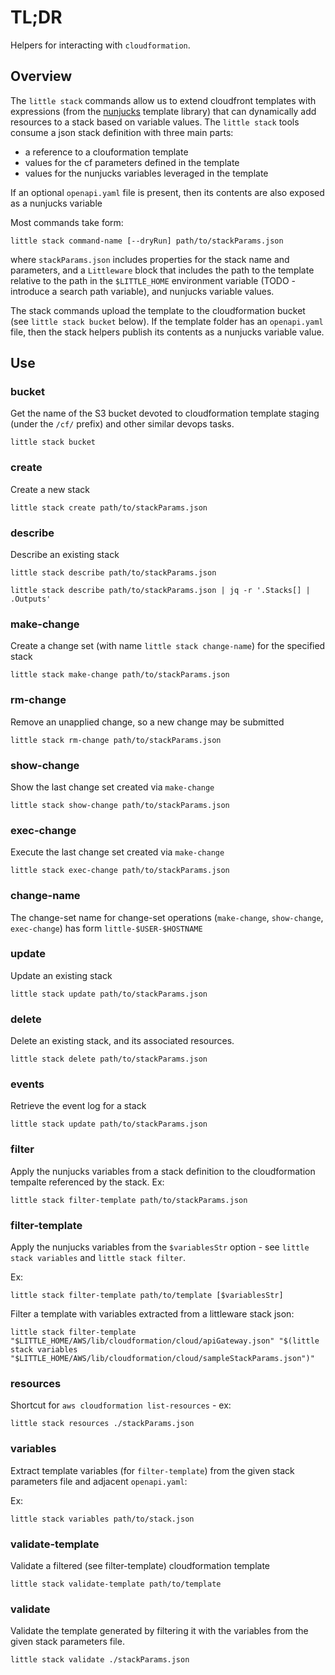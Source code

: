 # TL;DR

Helpers for interacting with `cloudformation`.

## Overview

The `little stack` commands allow us to extend cloudfront templates with expressions (from the [nunjucks](https://mozilla.github.io/nunjucks/) template library) that can dynamically add resources to a stack based on variable values.
The `little stack` tools consume a json stack definition
with three main parts:
* a reference to a clouformation template
* values for the cf parameters defined in the template
* values for the nunjucks variables leveraged in the template

If an optional `openapi.yaml` file is present, then its contents are also exposed as a nunjucks variable

Most commands take form:
```
little stack command-name [--dryRun] path/to/stackParams.json
```
where `stackParams.json` includes properties for the stack name and parameters, and a `Littleware` block that includes the path to the template relative to the path in the `$LITTLE_HOME` environment variable (TODO - introduce a search path variable), and nunjucks variable values.

The stack commands upload the template to the cloudformation bucket (see `little stack bucket` below).
If the template folder has an `openapi.yaml` file, then the stack helpers publish its contents as a nunjucks variable value.


## Use

### bucket

Get the name of the S3 bucket devoted to cloudformation template staging (under the `/cf/` prefix) and other similar devops tasks.

```
little stack bucket
```

### create

Create a new stack

```
little stack create path/to/stackParams.json
```

### describe

Describe an existing stack

```
little stack describe path/to/stackParams.json

little stack describe path/to/stackParams.json | jq -r '.Stacks[] | .Outputs'

```

### make-change

Create a change set (with name `little stack change-name`) for the specified stack

```
little stack make-change path/to/stackParams.json
```

### rm-change

Remove an unapplied change, so a new change may be submitted

```
little stack rm-change path/to/stackParams.json
```

### show-change

Show the last change set created via `make-change`

```
little stack show-change path/to/stackParams.json
```

### exec-change

Execute the last change set created via `make-change`

```
little stack exec-change path/to/stackParams.json
```

### change-name

The change-set name for change-set operations (`make-change`, `show-change`, `exec-change`) has form `little-$USER-$HOSTNAME` 

### update

Update an existing stack

```
little stack update path/to/stackParams.json
```

### delete

Delete an existing stack, and its associated resources.

```
little stack delete path/to/stackParams.json
```

### events

Retrieve the event log for a stack

```
little stack update path/to/stackParams.json
```

### filter

Apply the nunjucks variables from a stack definition to the cloudformation
tempalte referenced by the stack.
Ex:
```
little stack filter-template path/to/stackParams.json
```

### filter-template

Apply the nunjucks variables from the `$variablesStr` option - see `little stack variables` and `little stack filter`.

Ex:
```
little stack filter-template path/to/template [$variablesStr]
```

Filter a template with variables extracted from a littleware stack json:
```
little stack filter-template "$LITTLE_HOME/AWS/lib/cloudformation/cloud/apiGateway.json" "$(little stack variables "$LITTLE_HOME/AWS/lib/cloudformation/cloud/sampleStackParams.json")"
```

### resources

Shortcut for `aws cloudformation list-resources` - ex:

```
little stack resources ./stackParams.json
```

### variables

Extract template variables (for `filter-template`) from the given
stack parameters file and adjacent `openapi.yaml`:

Ex:
```
little stack variables path/to/stack.json
```

### validate-template

Validate a filtered (see filter-template) cloudformation template

```
little stack validate-template path/to/template
```

### validate

Validate the template generated by filtering it with the variables
from the given stack parameters file.

```
little stack validate ./stackParams.json
```